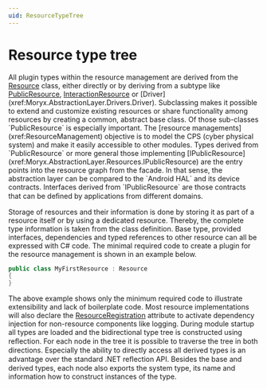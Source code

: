 ```yaml
---
uid: ResourceTypeTree
---
```

# Resource type tree

All plugin types within the resource management are derived from the [Resource](xref:Moryx.AbstractionLayer.Resources.Resource) class, either directly or by deriving from a subtype like [PublicResource](xref:Moryx.AbstractionLayer.Resources.PublicResource), [InteractionResource](xref:Moryx.Resources.Interaction.InteractionResource`1) or [Driver](xref:Moryx.AbstractionLayer.Drivers.Driver). 
Subclassing makes it possible to extend and customize existing resources or share functionality among resources by creating a common, abstract base class. 
Of those sub-classes `PublicResource` is especially important. 
The [resource managements](xref:ResourceManagement) objective is to model the CPS (cyber physical system) and make it easily accessible to other modules. 
Types derived from `PublicResource` or more general those implementing [IPublicResource](xref:Moryx.AbstractionLayer.Resources.IPublicResource) are the entry points into the resource graph from the facade. 
In that sense, the abstraction layer can be compared to the `Android HAL` and its device contracts. 
Interfaces derived from `IPublicResource` are those contracts that can be deﬁned by applications from different domains. 

Storage of resources and their information is done by storing it as part of a resource itself or by using a dedicated resource. 
Thereby, the complete type information is taken from the class definition. 
Base type, provided interfaces, dependencies and typed references to other resource can all be expressed with C# code. 
The minimal required code to create a plugin for the resource management is shown in an example below.

```cs
public class MyFirstResource : Resource
{
}
```

The above example shows only the minimum required code to illustrate extensibility and lack of boilerplate code. 
Most resource implementations will also declare the [ResourceRegistration](xref:Moryx.AbstractionLayer.Resources.ResourceRegistrationAttribute) attribute to activate dependency injection for non-resource components like logging. 
During module startup all types are loaded and the bidirectional type tree is constructed using reﬂection. 
For each node in the tree it is possible to traverse the tree in both directions. 
Especially the ability to directly access all derived types is an advantage over the standard .NET reﬂection API. 
Besides the base and derived types, each node also exports the system type, its name and information how to construct instances of the type.